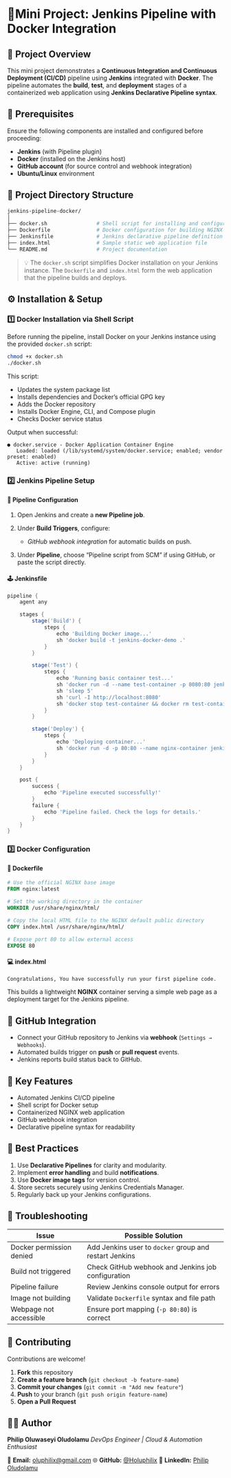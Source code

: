 # 🧩Mini Project: Jenkins Pipeline with Docker Integration

## 🚀 Project Overview

This mini project demonstrates a **Continuous Integration and Continuous Deployment (CI/CD)** pipeline using **Jenkins** integrated with **Docker**.
The pipeline automates the **build**, **test**, and **deployment** stages of a containerized web application using **Jenkins Declarative Pipeline syntax**.

## 🧱 Prerequisites

Ensure the following components are installed and configured before proceeding:

* **Jenkins** (with Pipeline plugin)
* **Docker** (installed on the Jenkins host)
* **GitHub account** (for source control and webhook integration)
* **Ubuntu/Linux** environment

## 📂 Project Directory Structure

```bash
jenkins-pipeline-docker/
│
├── docker.sh                # Shell script for installing and configuring Docker
├── Dockerfile               # Docker configuration for building NGINX container
├── Jenkinsfile              # Jenkins declarative pipeline definition
├── index.html               # Sample static web application file
└── README.md                # Project documentation
```

> 💡 The `docker.sh` script simplifies Docker installation on your Jenkins instance.
> The `Dockerfile` and `index.html` form the web application that the pipeline builds and deploys.

## ⚙️ Installation & Setup

### 1️⃣ Docker Installation via Shell Script

Before running the pipeline, install Docker on your Jenkins instance using the provided `docker.sh` script:

```bash
chmod +x docker.sh
./docker.sh
```

This script:

* Updates the system package list
* Installs dependencies and Docker’s official GPG key
* Adds the Docker repository
* Installs Docker Engine, CLI, and Compose plugin
* Checks Docker service status

Output when successful:

```
● docker.service - Docker Application Container Engine
   Loaded: loaded (/lib/systemd/system/docker.service; enabled; vendor preset: enabled)
   Active: active (running)
```

### 2️⃣ Jenkins Pipeline Setup

#### 🧩 Pipeline Configuration

1. Open Jenkins and create a **new Pipeline job**.
2. Under **Build Triggers**, configure:

   * *GitHub webhook integration* for automatic builds on push.
3. Under **Pipeline**, choose “Pipeline script from SCM” if using GitHub, or paste the script directly.

#### 🕹️ Jenkinsfile

```groovy
pipeline {
    agent any

    stages {
        stage('Build') {
            steps {
                echo 'Building Docker image...'
                sh 'docker build -t jenkins-docker-demo .'
            }
        }

        stage('Test') {
            steps {
                echo 'Running basic container test...'
                sh 'docker run -d --name test-container -p 8080:80 jenkins-docker-demo'
                sh 'sleep 5'
                sh 'curl -I http://localhost:8080'
                sh 'docker stop test-container && docker rm test-container'
            }
        }

        stage('Deploy') {
            steps {
                echo 'Deploying container...'
                sh 'docker run -d -p 80:80 --name nginx-container jenkins-docker-demo'
            }
        }
    }

    post {
        success {
            echo 'Pipeline executed successfully!'
        }
        failure {
            echo 'Pipeline failed. Check the logs for details.'
        }
    }
}
```

### 3️⃣ Docker Configuration

#### 🧾 Dockerfile

```dockerfile
# Use the official NGINX base image
FROM nginx:latest

# Set the working directory in the container
WORKDIR /usr/share/nginx/html/

# Copy the local HTML file to the NGINX default public directory
COPY index.html /usr/share/nginx/html/

# Expose port 80 to allow external access
EXPOSE 80
```

#### 💻 index.html

```html
Congratulations, You have successfully run your first pipeline code.
```

This builds a lightweight **NGINX** container serving a simple web page as a deployment target for the Jenkins pipeline.

## 🔗 GitHub Integration

* Connect your GitHub repository to Jenkins via **webhook** (`Settings → Webhooks`).
* Automated builds trigger on **push** or **pull request** events.
* Jenkins reports build status back to GitHub.

## 🌟 Key Features

* Automated Jenkins CI/CD pipeline
* Shell script for Docker setup
* Containerized NGINX web application
* GitHub webhook integration
* Declarative pipeline syntax for readability

## 🧭 Best Practices

1. Use **Declarative Pipelines** for clarity and modularity.
2. Implement **error handling** and build **notifications**.
3. Use **Docker image tags** for version control.
4. Store secrets securely using Jenkins Credentials Manager.
5. Regularly back up your Jenkins configurations.

## 🧰 Troubleshooting

| Issue                    | Possible Solution                                      |
| ------------------------ | ------------------------------------------------------ |
| Docker permission denied | Add Jenkins user to `docker` group and restart Jenkins |
| Build not triggered      | Check GitHub webhook and Jenkins job configuration     |
| Pipeline failure         | Review Jenkins console output for errors               |
| Image not building       | Validate `Dockerfile` syntax and file path             |
| Webpage not accessible   | Ensure port mapping (`-p 80:80`) is correct            |

## 🤝 Contributing

Contributions are welcome!

1. **Fork** this repository
2. **Create a feature branch** (`git checkout -b feature-name`)
3. **Commit your changes** (`git commit -m "Add new feature"`)
4. **Push** to your branch (`git push origin feature-name`)
5. **Open a Pull Request**

## 👨‍💻 Author

**Philip Oluwaseyi Oludolamu**
*DevOps Engineer | Cloud & Automation Enthusiast*

📧 **Email:** [oluphilix@gmail.com](mailto:oluphilix@gmail.com)
🌐 **GitHub:** [@Holuphilix](https://github.com/Holuphilix)
💼 **LinkedIn:** [Philip Oludolamu](https://www.linkedin.com/in/philip-oludolamu)

